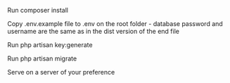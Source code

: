 Run composer install

Copy .env.example file to .env on the root folder - database password and username are the same as in the dist version of the end file

Run php artisan key:generate

Run php artisan migrate

Serve on a server of your preference